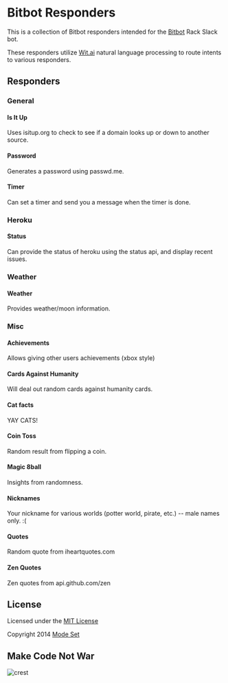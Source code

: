 Bitbot Responders
=================

This is a collection of Bitbot responders intended for the
[Bitbot](https://github.com/modeset/bitbot) Rack Slack bot.

These responders utilize [Wit.ai](http://wit.ai) natural language processing to route intents to
various responders.

## Responders

### General

#### Is It Up
Uses isitup.org to check to see if a domain looks up or down to another source.

#### Password
Generates a password using passwd.me.

#### Timer
Can set a timer and send you a message when the timer is done.

### Heroku

#### Status
Can provide the status of heroku using the status api, and display recent issues.

### Weather

#### Weather
Provides weather/moon information.

### Misc

#### Achievements
Allows giving other users achievements (xbox style)

#### Cards Against Humanity
Will deal out random cards against humanity cards.

#### Cat facts
YAY CATS!

#### Coin Toss
Random result from flipping a coin.

#### Magic 8ball
Insights from randomness.

#### Nicknames
Your nickname for various worlds (potter world, pirate, etc.) -- male names only. :(

#### Quotes
Random quote from iheartquotes.com

#### Zen Quotes
Zen quotes from api.github.com/zen


## License

Licensed under the [MIT License](http://creativecommons.org/licenses/MIT/)

Copyright 2014 [Mode Set](https://github.com/modeset)


## Make Code Not War
![crest](https://secure.gravatar.com/avatar/aa8ea677b07f626479fd280049b0e19f?s=75)
